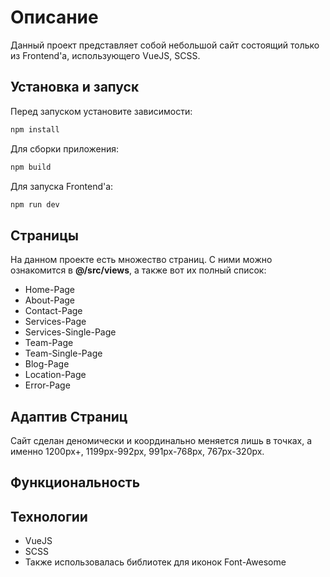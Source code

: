 # Описание
Данный проект представляет собой небольшой сайт состоящий только из Frontend'a, использующего VueJS, SCSS.

## Установка и запуск
Перед запуском установите зависимости:
```sh
npm install
```

Для сборки приложения:
```sh
npm build
```

Для запуска Frontend'а:
```sh
npm run dev
```

## Страницы
На данном проекте есть множество страниц. С ними можно ознакомится в **@/src/views**, а также вот их полный список:
- Home-Page
- About-Page
- Contact-Page
- Services-Page
- Services-Single-Page
- Team-Page
- Team-Single-Page
- Blog-Page
- Location-Page
- Error-Page

## Адаптив Страниц
Сайт сделан деномически и координально меняется лишь в точках, а именно 1200px+, 1199px-992px, 991px-768px, 767px-320px.

## Функциональность

## Технологии
- VueJS
- SCSS
- Также использовалась библиотек для иконок Font-Awesome
